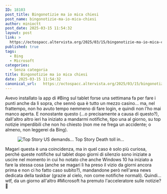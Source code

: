 ```yaml
---
ID: 18103
post_title: Bingonotizie ma io mica chiesi
post_name: bingonotizie-ma-io-mica-chiesi
author: minioctt
post_date: 2025-03-15 11:54:32
layout: post
link: >
  https://octospacc.altervista.org/2025/03/15/bingonotizie-ma-io-mica-chiesi/
published: true
tags:
  - Bing
  - Microsoft
categories:
  - Senza categoria
title: Bingonotizie ma io mica chiesi
date: 2025-03-15 11:54:32
canonical_url:   https://octospacc.altervista.org/2025/03/15/bingonotizie-ma-io-mica-chiesi/
---
```

<!-- wp:paragraph -->
<p>Avevo installato la app di #Bing sul tablet forse una settimana fa per fare i punti anche da lì sopra, che sennò qua è tutto un mezzo casino... ma, nel frattempo, non ho avuto tempo nemmeno di fare login, e quindi non l'ho mai manco aperta. E nonostante questo (...o precisamente a causa di questo?), dall'altro altro ieri ha iniziato a mandarmi notifiche, tipo una al giorno, su top notizie imperdibili che non ho chiesto (non me ne frega un accidente; o almeno, non leggerei da Bing).</p>
<!-- /wp:paragraph -->

<!-- wp:image {"id":18102,"sizeSlug":"large","linkDestination":"none"} -->
<figure class="wp-block-image size-large"><img src="{{site.cdnurl}}/assets/uploads/2025/03/screenshot_20250315_113340_one-ui-home1324994781398485100-320x162.jpg" alt="Top Story
US demands...
Top Story
Death toll in..." class="wp-image-18102"/></figure>
<!-- /wp:image -->

<!-- wp:paragraph -->
<p>Magari questa è una coincidenza, ma in quel caso è solo più curiosa, perché queste notifiche sul tablet dopo giorni di silenzio sono iniziate a uscire nel momento in cui ho notato che anche Windows 10 ha iniziato a fare la stessa cosa (anche se magari lì ha preso il vizio da giorni ancora prima e non ci ho fatto caso subito?), mandandone però nell'area news dedicata della taskbar (grazie al cielo, non come notifiche normali). Quindi... wtf, da un giorno all'altro #Microsoft ha premuto l'acceleratore sulle notizie? 🥴</p>
<!-- /wp:paragraph -->